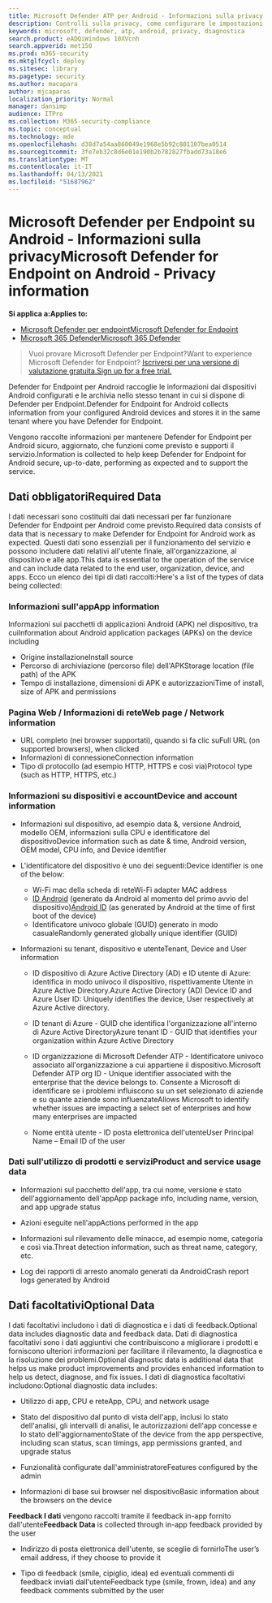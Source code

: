 ```yaml
---
title: Microsoft Defender ATP per Android - Informazioni sulla privacy
description: Controlli sulla privacy, come configurare le impostazioni dei criteri che influiscono sulla privacy e informazioni sui dati di diagnostica raccolti in Microsoft Defender ATP per Android.
keywords: microsoft, defender, atp, android, privacy, diagnostica
search.product: eADQiWindows 10XVcnh
search.appverid: met150
ms.prod: m365-security
ms.mktglfcycl: deploy
ms.sitesec: library
ms.pagetype: security
ms.author: macapara
author: mjcaparas
localization_priority: Normal
manager: dansimp
audience: ITPro
ms.collection: M365-security-compliance
ms.topic: conceptual
ms.technology: mde
ms.openlocfilehash: d38d7a54aa860049e1968e5b92c801107bea0514
ms.sourcegitcommit: 3fe7eb32c8d6e01e190b2b782827fbadd73a18e6
ms.translationtype: MT
ms.contentlocale: it-IT
ms.lasthandoff: 04/13/2021
ms.locfileid: "51687962"
---
```

#  <a name="microsoft-defender-for-endpoint-on-android---privacy-information"></a><span data-ttu-id="f23eb-104">Microsoft Defender per Endpoint su Android - Informazioni sulla privacy</span><span class="sxs-lookup"><span data-stu-id="f23eb-104">Microsoft Defender for Endpoint on Android - Privacy information</span></span>

<span data-ttu-id="f23eb-105">**Si applica a:**</span><span class="sxs-lookup"><span data-stu-id="f23eb-105">**Applies to:**</span></span>
- [<span data-ttu-id="f23eb-106">Microsoft Defender per endpoint</span><span class="sxs-lookup"><span data-stu-id="f23eb-106">Microsoft Defender for Endpoint</span></span>](https://go.microsoft.com/fwlink/p/?linkid=2154037)
- [<span data-ttu-id="f23eb-107">Microsoft 365 Defender</span><span class="sxs-lookup"><span data-stu-id="f23eb-107">Microsoft 365 Defender</span></span>](https://go.microsoft.com/fwlink/?linkid=2118804)

> <span data-ttu-id="f23eb-108">Vuoi provare Microsoft Defender per Endpoint?</span><span class="sxs-lookup"><span data-stu-id="f23eb-108">Want to experience Microsoft Defender for Endpoint?</span></span> [<span data-ttu-id="f23eb-109">Iscriversi per una versione di valutazione gratuita.</span><span class="sxs-lookup"><span data-stu-id="f23eb-109">Sign up for a free trial.</span></span>](https://www.microsoft.com/microsoft-365/windows/microsoft-defender-atp?ocid=docs-wdatp-exposedapis-abovefoldlink) 


<span data-ttu-id="f23eb-110">Defender for Endpoint per Android raccoglie le informazioni dai dispositivi Android configurati e le archivia nello stesso tenant in cui si dispone di Defender per Endpoint.</span><span class="sxs-lookup"><span data-stu-id="f23eb-110">Defender for Endpoint for Android collects information from your configured Android devices and stores it in the same tenant where you have Defender for Endpoint.</span></span>

<span data-ttu-id="f23eb-111">Vengono raccolte informazioni per mantenere Defender for Endpoint per Android sicuro, aggiornato, che funzioni come previsto e supporti il servizio.</span><span class="sxs-lookup"><span data-stu-id="f23eb-111">Information is collected to help keep Defender for Endpoint for Android secure, up-to-date, performing as expected and to support the service.</span></span>

## <a name="required-data"></a><span data-ttu-id="f23eb-112">Dati obbligatori</span><span class="sxs-lookup"><span data-stu-id="f23eb-112">Required Data</span></span> 

<span data-ttu-id="f23eb-113">I dati necessari sono costituiti dai dati necessari per far funzionare Defender for Endpoint per Android come previsto.</span><span class="sxs-lookup"><span data-stu-id="f23eb-113">Required data consists of data that is necessary to make Defender for Endpoint for Android work as expected.</span></span> <span data-ttu-id="f23eb-114">Questi dati sono essenziali per il funzionamento del servizio e possono includere dati relativi all'utente finale, all'organizzazione, al dispositivo e alle app.</span><span class="sxs-lookup"><span data-stu-id="f23eb-114">This data is essential to the operation of the service and can include data related to the end user, organization, device, and apps.</span></span> <span data-ttu-id="f23eb-115">Ecco un elenco dei tipi di dati raccolti:</span><span class="sxs-lookup"><span data-stu-id="f23eb-115">Here's a list of the types of data being collected:</span></span>

### <a name="app-information"></a><span data-ttu-id="f23eb-116">Informazioni sull'app</span><span class="sxs-lookup"><span data-stu-id="f23eb-116">App information</span></span>

<span data-ttu-id="f23eb-117">Informazioni sui pacchetti di applicazioni Android (APK) nel dispositivo, tra cui</span><span class="sxs-lookup"><span data-stu-id="f23eb-117">Information about Android application packages (APKs) on the device including</span></span>

-  <span data-ttu-id="f23eb-118">Origine installazione</span><span class="sxs-lookup"><span data-stu-id="f23eb-118">Install source</span></span>
-  <span data-ttu-id="f23eb-119">Percorso di archiviazione (percorso file) dell'APK</span><span class="sxs-lookup"><span data-stu-id="f23eb-119">Storage location (file path) of the APK</span></span>
-  <span data-ttu-id="f23eb-120">Tempo di installazione, dimensioni di APK e autorizzazioni</span><span class="sxs-lookup"><span data-stu-id="f23eb-120">Time of install, size of APK and permissions</span></span>

### <a name="web-page--network-information"></a><span data-ttu-id="f23eb-121">Pagina Web / Informazioni di rete</span><span class="sxs-lookup"><span data-stu-id="f23eb-121">Web page / Network information</span></span>

- <span data-ttu-id="f23eb-122">URL completo (nei browser supportati), quando si fa clic su</span><span class="sxs-lookup"><span data-stu-id="f23eb-122">Full URL (on supported browsers), when clicked</span></span>
- <span data-ttu-id="f23eb-123">Informazioni di connessione</span><span class="sxs-lookup"><span data-stu-id="f23eb-123">Connection information</span></span>
- <span data-ttu-id="f23eb-124">Tipo di protocollo (ad esempio HTTP, HTTPS e così via)</span><span class="sxs-lookup"><span data-stu-id="f23eb-124">Protocol type (such as HTTP, HTTPS, etc.)</span></span>


### <a name="device-and-account-information"></a><span data-ttu-id="f23eb-125">Informazioni su dispositivi e account</span><span class="sxs-lookup"><span data-stu-id="f23eb-125">Device and account information</span></span>

- <span data-ttu-id="f23eb-126">Informazioni sul dispositivo, ad esempio data &, versione Android, modello OEM, informazioni sulla CPU e identificatore del dispositivo</span><span class="sxs-lookup"><span data-stu-id="f23eb-126">Device information such as date & time, Android version, OEM model, CPU       info, and Device identifier</span></span>
- <span data-ttu-id="f23eb-127">L'identificatore del dispositivo è uno dei seguenti:</span><span class="sxs-lookup"><span data-stu-id="f23eb-127">Device identifier is one of the below:</span></span>
    - <span data-ttu-id="f23eb-128">Wi-Fi mac della scheda di rete</span><span class="sxs-lookup"><span data-stu-id="f23eb-128">Wi-Fi adapter MAC address</span></span>
    - <span data-ttu-id="f23eb-129">[ID Android](https://developer.android.com/reference/android/provider/Settings.Secure#ANDROID_ID) (generato da Android al momento del primo avvio del dispositivo)</span><span class="sxs-lookup"><span data-stu-id="f23eb-129">[Android       ID](https://developer.android.com/reference/android/provider/Settings.Secure#ANDROID_ID) (as generated by Android at the time of first boot of the device)</span></span>
    - <span data-ttu-id="f23eb-130">Identificatore univoco globale (GUID) generato in modo casuale</span><span class="sxs-lookup"><span data-stu-id="f23eb-130">Randomly generated globally unique identifier (GUID)</span></span>

- <span data-ttu-id="f23eb-131">Informazioni su tenant, dispositivo e utente</span><span class="sxs-lookup"><span data-stu-id="f23eb-131">Tenant, Device and User information</span></span>
    -   <span data-ttu-id="f23eb-132">ID dispositivo di Azure Active Directory (AD) e ID utente di Azure: identifica in modo univoco il dispositivo, rispettivamente Utente in Azure Active Directory.</span><span class="sxs-lookup"><span data-stu-id="f23eb-132">Azure Active Directory (AD) Device ID and Azure User ID: Uniquely     identifies the device, User respectively at Azure Active directory.</span></span>

    -   <span data-ttu-id="f23eb-133">ID tenant di Azure - GUID che identifica l'organizzazione all'interno di Azure Active Directory</span><span class="sxs-lookup"><span data-stu-id="f23eb-133">Azure tenant ID - GUID that identifies your organization within     Azure Active Directory</span></span>

    -   <span data-ttu-id="f23eb-134">ID organizzazione di Microsoft Defender ATP - Identificatore univoco associato all'organizzazione a cui appartiene il dispositivo.</span><span class="sxs-lookup"><span data-stu-id="f23eb-134">Microsoft Defender ATP org ID - Unique identifier associated with the enterprise that the device belongs to.</span></span> <span data-ttu-id="f23eb-135">Consente a Microsoft di identificare se i problemi influiscono su un set selezionato di aziende e su quante aziende sono influenzate</span><span class="sxs-lookup"><span data-stu-id="f23eb-135">Allows Microsoft to identify whether issues are impacting a select set of enterprises and how many enterprises are impacted</span></span> 

    -   <span data-ttu-id="f23eb-136">Nome entità utente - ID posta elettronica dell'utente</span><span class="sxs-lookup"><span data-stu-id="f23eb-136">User Principal Name – Email ID of the user</span></span>

### <a name="product-and-service-usage-data"></a><span data-ttu-id="f23eb-137">Dati sull'utilizzo di prodotti e servizi</span><span class="sxs-lookup"><span data-stu-id="f23eb-137">Product and service usage data</span></span>
-   <span data-ttu-id="f23eb-138">Informazioni sul pacchetto dell'app, tra cui nome, versione e stato dell'aggiornamento dell'app</span><span class="sxs-lookup"><span data-stu-id="f23eb-138">App package info, including name, version, and app upgrade status</span></span>

-   <span data-ttu-id="f23eb-139">Azioni eseguite nell'app</span><span class="sxs-lookup"><span data-stu-id="f23eb-139">Actions performed in the app</span></span>

-   <span data-ttu-id="f23eb-140">Informazioni sul rilevamento delle minacce, ad esempio nome, categoria e così via.</span><span class="sxs-lookup"><span data-stu-id="f23eb-140">Threat detection information, such as threat name, category, etc.</span></span>

-   <span data-ttu-id="f23eb-141">Log dei rapporti di arresto anomalo generati da Android</span><span class="sxs-lookup"><span data-stu-id="f23eb-141">Crash report logs generated by Android</span></span>

## <a name="optional-data"></a><span data-ttu-id="f23eb-142">Dati facoltativi</span><span class="sxs-lookup"><span data-stu-id="f23eb-142">Optional Data</span></span>

<span data-ttu-id="f23eb-143">I dati facoltativi includono i dati di diagnostica e i dati di feedback.</span><span class="sxs-lookup"><span data-stu-id="f23eb-143">Optional data includes diagnostic data and feedback data.</span></span> <span data-ttu-id="f23eb-144">Dati di diagnostica facoltativi sono i dati aggiuntivi che contribuiscono a migliorare i prodotti e forniscono ulteriori informazioni per facilitare il rilevamento, la diagnostica e la risoluzione dei problemi.</span><span class="sxs-lookup"><span data-stu-id="f23eb-144">Optional diagnostic data is additional data that helps us make product improvements and provides enhanced information to help us detect, diagnose, and fix issues.</span></span> <span data-ttu-id="f23eb-145">I dati di diagnostica facoltativi includono:</span><span class="sxs-lookup"><span data-stu-id="f23eb-145">Optional diagnostic data includes:</span></span>

-   <span data-ttu-id="f23eb-146">Utilizzo di app, CPU e rete</span><span class="sxs-lookup"><span data-stu-id="f23eb-146">App, CPU, and network usage</span></span>

-   <span data-ttu-id="f23eb-147">Stato del dispositivo dal punto di vista dell'app, inclusi lo stato dell'analisi, gli intervalli di analisi, le autorizzazioni dell'app concesse e lo stato dell'aggiornamento</span><span class="sxs-lookup"><span data-stu-id="f23eb-147">State of the device from the app perspective, including scan status, scan timings, app permissions granted, and upgrade status</span></span>

-   <span data-ttu-id="f23eb-148">Funzionalità configurate dall'amministratore</span><span class="sxs-lookup"><span data-stu-id="f23eb-148">Features configured by the admin</span></span>

-   <span data-ttu-id="f23eb-149">Informazioni di base sui browser nel dispositivo</span><span class="sxs-lookup"><span data-stu-id="f23eb-149">Basic information about the browsers on the device</span></span>

<span data-ttu-id="f23eb-150">**Feedback I dati** vengono raccolti tramite il feedback in-app fornito dall'utente</span><span class="sxs-lookup"><span data-stu-id="f23eb-150">**Feedback Data** is collected through in-app feedback provided by the user</span></span>

-   <span data-ttu-id="f23eb-151">Indirizzo di posta elettronica dell'utente, se sceglie di fornirlo</span><span class="sxs-lookup"><span data-stu-id="f23eb-151">The user’s email address, if they choose to provide it</span></span>

-   <span data-ttu-id="f23eb-152">Tipo di feedback (smile, cipiglio, idea) ed eventuali commenti di feedback inviati dall'utente</span><span class="sxs-lookup"><span data-stu-id="f23eb-152">Feedback type (smile, frown, idea) and any feedback comments submitted by the user</span></span>
